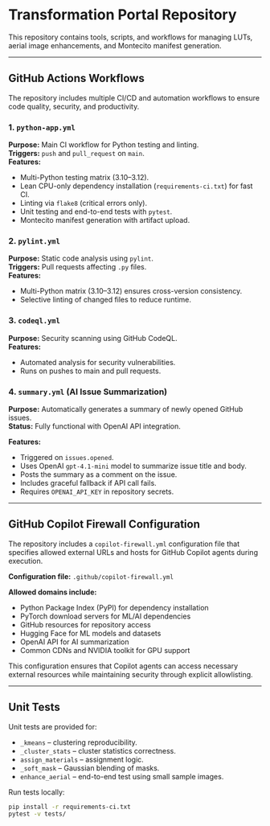 # Transformation Portal Repository

This repository contains tools, scripts, and workflows for managing LUTs, aerial image enhancements, and Montecito manifest generation.

---

## GitHub Actions Workflows

The repository includes multiple CI/CD and automation workflows to ensure code quality, security, and productivity.

### 1. `python-app.yml`
**Purpose:** Main CI workflow for Python testing and linting.  
**Triggers:** `push` and `pull_request` on `main`.  
**Features:**
- Multi-Python testing matrix (3.10–3.12).  
- Lean CPU-only dependency installation (`requirements-ci.txt`) for fast CI.  
- Linting via `flake8` (critical errors only).  
- Unit testing and end-to-end tests with `pytest`.  
- Montecito manifest generation with artifact upload.  

### 2. `pylint.yml`
**Purpose:** Static code analysis using `pylint`.  
**Triggers:** Pull requests affecting `.py` files.  
**Features:**
- Multi-Python matrix (3.10–3.12) ensures cross-version consistency.  
- Selective linting of changed files to reduce runtime.  

### 3. `codeql.yml`
**Purpose:** Security scanning using GitHub CodeQL.  
**Features:**
- Automated analysis for security vulnerabilities.  
- Runs on pushes to main and pull requests.  

### 4. `summary.yml` (AI Issue Summarization)
**Purpose:** Automatically generates a summary of newly opened GitHub issues.  
**Status:** Fully functional with OpenAI API integration.

**Features:**
- Triggered on `issues.opened`.  
- Uses OpenAI `gpt-4.1-mini` model to summarize issue title and body.  
- Posts the summary as a comment on the issue.  
- Includes graceful fallback if API call fails.  
- Requires `OPENAI_API_KEY` in repository secrets.

---

## GitHub Copilot Firewall Configuration

The repository includes a `copilot-firewall.yml` configuration file that specifies allowed external URLs and hosts for GitHub Copilot agents during execution.

**Configuration file:** `.github/copilot-firewall.yml`

**Allowed domains include:**
- Python Package Index (PyPI) for dependency installation
- PyTorch download servers for ML/AI dependencies
- GitHub resources for repository access
- Hugging Face for ML models and datasets
- OpenAI API for AI summarization
- Common CDNs and NVIDIA toolkit for GPU support

This configuration ensures that Copilot agents can access necessary external resources while maintaining security through explicit allowlisting.

---

## Unit Tests

Unit tests are provided for:

- `_kmeans` – clustering reproducibility.  
- `_cluster_stats` – cluster statistics correctness.  
- `assign_materials` – assignment logic.  
- `_soft_mask` – Gaussian blending of masks.  
- `enhance_aerial` – end-to-end test using small sample images.  

Run tests locally:

```bash
pip install -r requirements-ci.txt
pytest -v tests/
